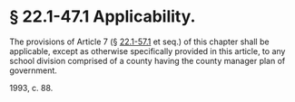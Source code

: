 # § 22.1-47.1 Applicability.

<p>The provisions of Article 7 (§ <a href='http://law.lis.virginia.gov/vacode/22.1-57.1/'>22.1-57.1</a> et seq.) of this chapter shall be applicable, except as otherwise specifically provided in this article, to any school division comprised of a county having the county manager plan of government.</p><p>1993, c. 88.</p>